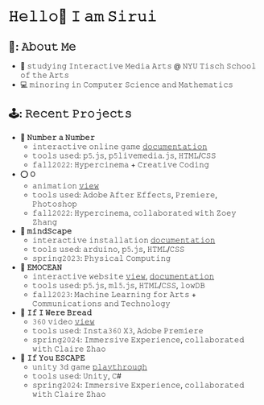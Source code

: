 # 𝙷𝚎𝚕𝚕𝚘👋 𝙸 𝚊𝚖 𝚂𝚒𝚛𝚞𝚒



## 🌻: 𝙰𝚋𝚘𝚞𝚝 𝙼𝚎
- 📖 𝚜𝚝𝚞𝚍𝚢𝚒𝚗𝚐 𝙸𝚗𝚝𝚎𝚛𝚊𝚌𝚝𝚒𝚟𝚎 𝙼𝚎𝚍𝚒𝚊 𝙰𝚛𝚝𝚜 @ 𝙽𝚈𝚄 𝚃𝚒𝚜𝚌𝚑 𝚂𝚌𝚑𝚘𝚘𝚕 𝚘𝚏 𝚝𝚑𝚎 𝙰𝚛𝚝𝚜
- 💻 𝚖𝚒𝚗𝚘𝚛𝚒𝚗𝚐 𝚒𝚗 𝙲𝚘𝚖𝚙𝚞𝚝𝚎𝚛 𝚂𝚌𝚒𝚎𝚗𝚌𝚎 𝚊𝚗𝚍 𝙼𝚊𝚝𝚑𝚎𝚖𝚊𝚝𝚒𝚌𝚜


## 🕹️: 𝚁𝚎𝚌𝚎𝚗𝚝 𝙿𝚛𝚘𝚓𝚎𝚌𝚝𝚜
- 🎲 **𝙽𝚞𝚖𝚋𝚎𝚛 𝚊 𝙽𝚞𝚖𝚋𝚎𝚛**
  - 𝚒𝚗𝚝𝚎𝚛𝚊𝚌𝚝𝚒𝚟𝚎 𝚘𝚗𝚕𝚒𝚗𝚎 𝚐𝚊𝚖𝚎 [𝚍𝚘𝚌𝚞𝚖𝚎𝚗𝚝𝚊𝚝𝚒𝚘𝚗](https://vimeo.com/766104826?share=copy)
  - 𝚝𝚘𝚘𝚕𝚜 𝚞𝚜𝚎𝚍: 𝚙𝟻.𝚓𝚜, 𝚙𝟻𝚕𝚒𝚟𝚎𝚖𝚎𝚍𝚒𝚊.𝚓𝚜, 𝙷𝚃𝙼𝙻/𝙲𝚂𝚂
  - 𝚏𝚊𝚕𝚕𝟸𝟶𝟸𝟸: 𝙷𝚢𝚙𝚎𝚛𝚌𝚒𝚗𝚎𝚖𝚊 + 𝙲𝚛𝚎𝚊𝚝𝚒𝚟𝚎 𝙲𝚘𝚍𝚒𝚗𝚐
  <!--  [𝙿𝙻𝙰𝚈](https://editor.p5js.org/sirui/full/6a3npaiNZ) -->
- ⭕️ **𝙾**
  - 𝚊𝚗𝚒𝚖𝚊𝚝𝚒𝚘𝚗 [𝚟𝚒𝚎𝚠](https://vimeo.com/766104826?share=copy)
  - 𝚝𝚘𝚘𝚕𝚜 𝚞𝚜𝚎𝚍: 𝙰𝚍𝚘𝚋𝚎 𝙰𝚏𝚝𝚎𝚛 𝙴𝚏𝚏𝚎𝚌𝚝𝚜, 𝙿𝚛𝚎𝚖𝚒𝚎𝚛𝚎, 𝙿𝚑𝚘𝚝𝚘𝚜𝚑𝚘𝚙
  - 𝚏𝚊𝚕𝚕𝟸𝟶𝟸𝟸: 𝙷𝚢𝚙𝚎𝚛𝚌𝚒𝚗𝚎𝚖𝚊, 𝚌𝚘𝚕𝚕𝚊𝚋𝚘𝚛𝚊𝚝𝚎𝚍 𝚠𝚒𝚝𝚑 𝚉𝚘𝚎𝚢 𝚉𝚑𝚊𝚗𝚐
- 🧘 **𝚖𝚒𝚗𝚍𝚂𝚌𝚊𝚙𝚎**
  - 𝚒𝚗𝚝𝚎𝚛𝚊𝚌𝚝𝚒𝚟𝚎 𝚒𝚗𝚜𝚝𝚊𝚕𝚕𝚊𝚝𝚒𝚘𝚗 [𝚍𝚘𝚌𝚞𝚖𝚎𝚗𝚝𝚊𝚝𝚒𝚘𝚗](https://vimeo.com/906896461?share=copy)
  - 𝚝𝚘𝚘𝚕𝚜 𝚞𝚜𝚎𝚍: 𝚊𝚛𝚍𝚞𝚒𝚗𝚘, 𝚙𝟻.𝚓𝚜, 𝙷𝚃𝙼𝙻/𝙲𝚂𝚂
  - 𝚜𝚙𝚛𝚒𝚗𝚐𝟸𝟶𝟸𝟹: 𝙿𝚑𝚢𝚜𝚒𝚌𝚊𝚕 𝙲𝚘𝚖𝚙𝚞𝚝𝚒𝚗𝚐
- 🌊 **𝙴𝙼𝙾𝙲𝙴𝙰𝙽**
  - 𝚒𝚗𝚝𝚎𝚛𝚊𝚌𝚝𝚒𝚟𝚎 𝚠𝚎𝚋𝚜𝚒𝚝𝚎 [𝚟𝚒𝚎𝚠](https://emocean.glitch.me/aStart.html), [𝚍𝚘𝚌𝚞𝚖𝚎𝚗𝚝𝚊𝚝𝚒𝚘𝚗](https://vimeo.com/906901231?share=copy)
  - 𝚝𝚘𝚘𝚕𝚜 𝚞𝚜𝚎𝚍: 𝚙𝟻.𝚓𝚜, 𝚖𝚕𝟻.𝚓𝚜, 𝙷𝚃𝙼𝙻/𝙲𝚂𝚂, 𝚕𝚘𝚠𝙳𝙱
  - 𝚏𝚊𝚕𝚕𝟸𝟶𝟸𝟹: 𝙼𝚊𝚌𝚑𝚒𝚗𝚎 𝙻𝚎𝚊𝚛𝚗𝚒𝚗𝚐 𝚏𝚘𝚛 𝙰𝚛𝚝𝚜 + 𝙲𝚘𝚖𝚖𝚞𝚗𝚒𝚌𝚊𝚝𝚒𝚘𝚗𝚜 𝚊𝚗𝚍 𝚃𝚎𝚌𝚑𝚗𝚘𝚕𝚘𝚐𝚢
- 🍞 **𝙸𝚏 𝙸 𝚆𝚎𝚛𝚎 𝙱𝚛𝚎𝚊𝚍**
  - 𝟹𝟼𝟶 𝚟𝚒𝚍𝚎𝚘 [𝚟𝚒𝚎𝚠](https://www.youtube.com/watch?v=iUGKH4f_Ln0)
  - 𝚝𝚘𝚘𝚕𝚜 𝚞𝚜𝚎𝚍: 𝙸𝚗𝚜𝚝𝚊𝟹𝟼𝟶 𝚇𝟹, 𝙰𝚍𝚘𝚋𝚎 𝙿𝚛𝚎𝚖𝚒𝚎𝚛𝚎 
  - 𝚜𝚙𝚛𝚒𝚗𝚐𝟸𝟶𝟸𝟺: 𝙸𝚖𝚖𝚎𝚛𝚜𝚒𝚟𝚎 𝙴𝚡𝚙𝚎𝚛𝚒𝚎𝚗𝚌𝚎, 𝚌𝚘𝚕𝚕𝚊𝚋𝚘𝚛𝚊𝚝𝚎𝚍 𝚠𝚒𝚝𝚑 𝙲𝚕𝚊𝚒𝚛𝚎 𝚉𝚑𝚊𝚘
- 👻 **𝙸𝚏 𝚈𝚘𝚞 𝙴𝚂𝙲𝙰𝙿𝙴**
  - 𝚞𝚗𝚒𝚝𝚢 𝟹𝚍 𝚐𝚊𝚖𝚎 [𝚙𝚕𝚊𝚢𝚝𝚑𝚛𝚘𝚞𝚐𝚑](https://vimeo.com/920309261?share=copy)
  - 𝚝𝚘𝚘𝚕𝚜 𝚞𝚜𝚎𝚍: 𝚄𝚗𝚒𝚝𝚢, 𝙲#
  - 𝚜𝚙𝚛𝚒𝚗𝚐𝟸𝟶𝟸𝟺: 𝙸𝚖𝚖𝚎𝚛𝚜𝚒𝚟𝚎 𝙴𝚡𝚙𝚎𝚛𝚒𝚎𝚗𝚌𝚎, 𝚌𝚘𝚕𝚕𝚊𝚋𝚘𝚛𝚊𝚝𝚎𝚍 𝚠𝚒𝚝𝚑 𝙲𝚕𝚊𝚒𝚛𝚎 𝚉𝚑𝚊𝚘
